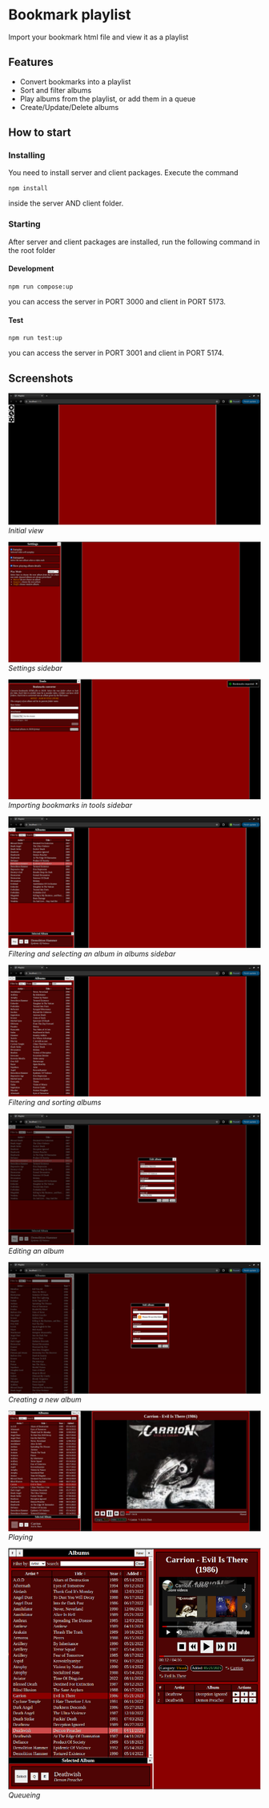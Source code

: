 # Bookmark playlist
Import your bookmark html file and view it as a playlist

## Features
<ul>
  <li>Convert bookmarks into a playlist</li>
  <li>Sort and filter albums</li>
  <li>Play albums from the playlist, or add them in a queue</li>
  <li>Create/Update/Delete albums</li>
</ul>

## How to start
### Installing
You need to install server and client packages. Execute the command
```
npm install
```
inside the server AND client folder.

### Starting
After server and client packages are installed, run the following command in the root folder
#### Development
```
npm run compose:up
```
you can access the server in PORT 3000 and client in PORT 5173.
#### Test
```
npm run test:up
```
you can access the server in PORT 3001 and client in PORT 5174.

## Screenshots
![alt](./screenshots/home_2024-05-09.png)
*Initial view*

![alt](./screenshots/settings_2024-05-28.png)
*Settings sidebar*

![alt](./screenshots/convert_2024-05-28.png)
*Importing bookmarks in tools sidebar*

![alt](./screenshots/selecting_2024-05-09.png)
*Filtering and selecting an album in albums sidebar*

![alt](./screenshots/filtering-and-sorting_2024-05-09.png)
*Filtering and sorting albums*

![alt](./screenshots/editing_2024-05-09.png)
*Editing an album*

![alt](./screenshots/creating_2024-05-09.png)
*Creating a new album*

![alt](./screenshots/playing_2024-05-28.png)
*Playing*

![alt](./screenshots/queueing_2024-05-28.png)
*Queueing*
